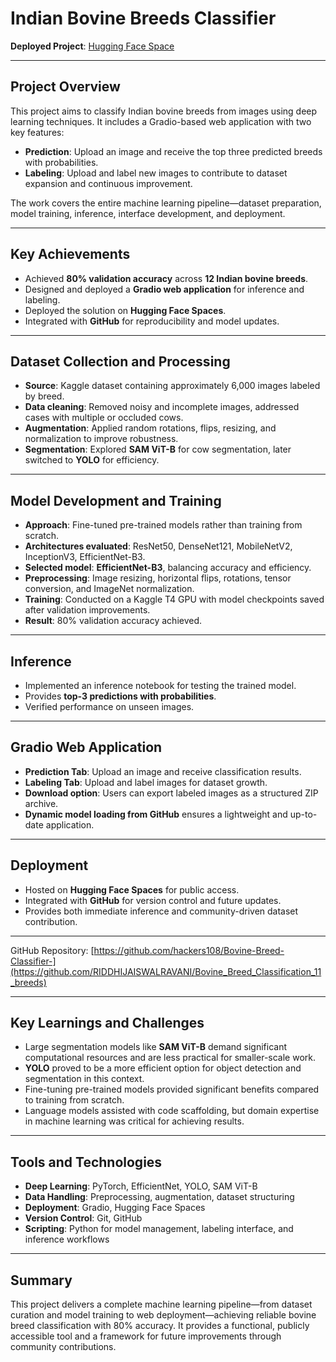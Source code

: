 # Indian Bovine Breeds Classifier

**Deployed Project**: [Hugging Face Space](https://huggingface.co/spaces/riddhi111/Cow_breed_classification)

---

## Project Overview

This project aims to classify Indian bovine breeds from images using deep learning techniques.
It includes a Gradio-based web application with two key features:

* **Prediction**: Upload an image and receive the top three predicted breeds with probabilities.
* **Labeling**: Upload and label new images to contribute to dataset expansion and continuous improvement.

The work covers the entire machine learning pipeline—dataset preparation, model training, inference, interface development, and deployment.

---

## Key Achievements

* Achieved **80% validation accuracy** across **12 Indian bovine breeds**.
* Designed and deployed a **Gradio web application** for inference and labeling.
* Deployed the solution on **Hugging Face Spaces**.
* Integrated with **GitHub** for reproducibility and model updates.

---

## Dataset Collection and Processing

* **Source**: Kaggle dataset containing approximately 6,000 images labeled by breed.
* **Data cleaning**: Removed noisy and incomplete images, addressed cases with multiple or occluded cows.
* **Augmentation**: Applied random rotations, flips, resizing, and normalization to improve robustness.
* **Segmentation**: Explored **SAM ViT-B** for cow segmentation, later switched to **YOLO** for efficiency.


---

## Model Development and Training

* **Approach**: Fine-tuned pre-trained models rather than training from scratch.
* **Architectures evaluated**: ResNet50, DenseNet121, MobileNetV2, InceptionV3, EfficientNet-B3.
* **Selected model**: **EfficientNet-B3**, balancing accuracy and efficiency.
* **Preprocessing**: Image resizing, horizontal flips, rotations, tensor conversion, and ImageNet normalization.
* **Training**: Conducted on a Kaggle T4 GPU with model checkpoints saved after validation improvements.
* **Result**: 80% validation accuracy achieved.

---

## Inference

* Implemented an inference notebook for testing the trained model.
* Provides **top-3 predictions with probabilities**.
* Verified performance on unseen images.

---

## Gradio Web Application

* **Prediction Tab**: Upload an image and receive classification results.
* **Labeling Tab**: Upload and label images for dataset growth.
* **Download option**: Users can export labeled images as a structured ZIP archive.
* **Dynamic model loading from GitHub** ensures a lightweight and up-to-date application.

---

## Deployment

* Hosted on **Hugging Face Spaces** for public access.
* Integrated with **GitHub** for version control and future updates.
* Provides both immediate inference and community-driven dataset contribution.

---



GitHub Repository: [https://github.com/hackers108/Bovine-Breed-Classifier-](https://github.com/RIDDHIJAISWALRAVANI/Bovine_Breed_Classification_11_breeds)

---

## Key Learnings and Challenges

* Large segmentation models like **SAM ViT-B** demand significant computational resources and are less practical for smaller-scale work.
* **YOLO** proved to be a more efficient option for object detection and segmentation in this context.
* Fine-tuning pre-trained models provided significant benefits compared to training from scratch.
* Language models assisted with code scaffolding, but domain expertise in machine learning was critical for achieving results.

---

## Tools and Technologies

* **Deep Learning**: PyTorch, EfficientNet, YOLO, SAM ViT-B
* **Data Handling**: Preprocessing, augmentation, dataset structuring
* **Deployment**: Gradio, Hugging Face Spaces
* **Version Control**: Git, GitHub
* **Scripting**: Python for model management, labeling interface, and inference workflows

---

## Summary

This project delivers a complete machine learning pipeline—from dataset curation and model training to web deployment—achieving reliable bovine breed classification with 80% accuracy.
It provides a functional, publicly accessible tool and a framework for future improvements through community contributions.

